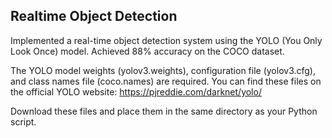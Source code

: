 ## Realtime Object Detection

Implemented a real-time object detection system using the YOLO (You Only Look Once) model. Achieved 88% accuracy on the COCO dataset.

The YOLO model weights (yolov3.weights), configuration file (yolov3.cfg), and class names file (coco.names) are required. You can find these files on the official YOLO website: https://pjreddie.com/darknet/yolo/

Download these files and place them in the same directory as your Python script.

